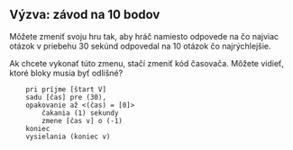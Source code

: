 ## Výzva: závod na 10 bodov

Môžete zmeniť svoju hru tak, aby hráč namiesto odpovede na čo najviac otázok v priebehu 30 sekúnd odpovedal na 10 otázok čo najrýchlejšie.

Ak chcete vykonať túto zmenu, stačí zmeniť kód časovača. Môžete vidieť, ktoré bloky musia byť odlišné?

```blocks3
    pri príjme [štart V]
    sadu [čas] pre (30),
    opakovanie až <(čas) = [0]>
        čakania (1) sekundy
        zmene [čas v] o (-1)
    koniec
    vysielania (koniec v)
```